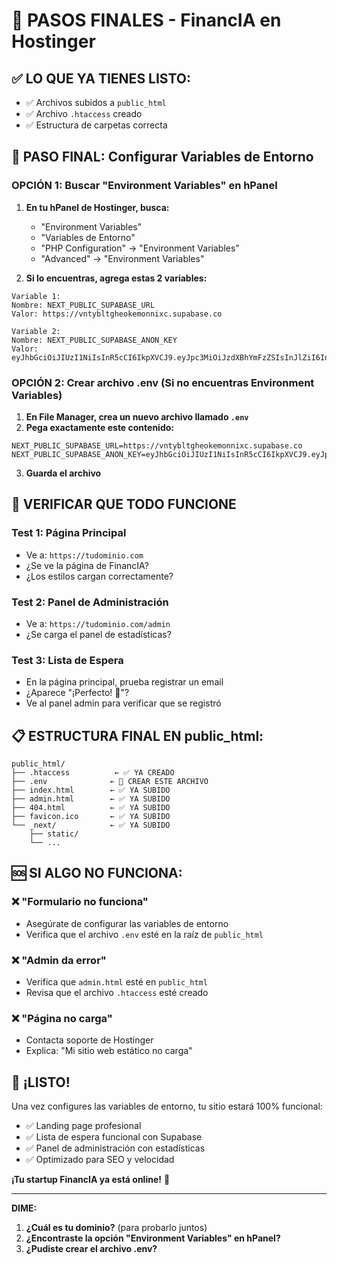 # 🚀 PASOS FINALES - FinancIA en Hostinger

## ✅ **LO QUE YA TIENES LISTO:**
- ✅ Archivos subidos a `public_html`
- ✅ Archivo `.htaccess` creado
- ✅ Estructura de carpetas correcta

## 🔧 **PASO FINAL: Configurar Variables de Entorno**

### **OPCIÓN 1: Buscar "Environment Variables" en hPanel**

1. **En tu hPanel de Hostinger, busca:**
   - "Environment Variables"
   - "Variables de Entorno"
   - "PHP Configuration" → "Environment Variables"
   - "Advanced" → "Environment Variables"

2. **Si lo encuentras, agrega estas 2 variables:**

```
Variable 1:
Nombre: NEXT_PUBLIC_SUPABASE_URL
Valor: https://vntybltgheokemonnixc.supabase.co

Variable 2:
Nombre: NEXT_PUBLIC_SUPABASE_ANON_KEY
Valor: eyJhbGciOiJIUzI1NiIsInR5cCI6IkpXVCJ9.eyJpc3MiOiJzdXBhYmFzZSIsInJlZiI6InZudHlibHRnaGVva2Vtb25uaXhjIiwicm9sZSI6ImFub24iLCJpYXQiOjE3NDk2MDM1NDgsImV4cCI6MjA2NTE3OTU0OH0.Rrk5mBVC6_hnkVHqLDTuTBVOItBddpJwHlGRKnqoyas
```

### **OPCIÓN 2: Crear archivo .env (Si no encuentras Environment Variables)**

1. **En File Manager, crea un nuevo archivo llamado `.env`**
2. **Pega exactamente este contenido:**

```env
NEXT_PUBLIC_SUPABASE_URL=https://vntybltgheokemonnixc.supabase.co
NEXT_PUBLIC_SUPABASE_ANON_KEY=eyJhbGciOiJIUzI1NiIsInR5cCI6IkpXVCJ9.eyJpc3MiOiJzdXBhYmFzZSIsInJlZiI6InZudHlibHRnaGVva2Vtb25uaXhjIiwicm9sZSI6ImFub24iLCJpYXQiOjE3NDk2MDM1NDgsImV4cCI6MjA2NTE3OTU0OH0.Rrk5mBVC6_hnkVHqLDTuTBVOItBddpJwHlGRKnqoyas
```

3. **Guarda el archivo**

## 🎯 **VERIFICAR QUE TODO FUNCIONE**

### **Test 1: Página Principal**
- Ve a: `https://tudominio.com`
- ¿Se ve la página de FinancIA?
- ¿Los estilos cargan correctamente?

### **Test 2: Panel de Administración**
- Ve a: `https://tudominio.com/admin`
- ¿Se carga el panel de estadísticas?

### **Test 3: Lista de Espera**
- En la página principal, prueba registrar un email
- ¿Aparece "¡Perfecto! 🎉"?
- Ve al panel admin para verificar que se registró

## 📋 **ESTRUCTURA FINAL EN public_html:**

```
public_html/
├── .htaccess          ← ✅ YA CREADO
├── .env              ← 🔄 CREAR ESTE ARCHIVO
├── index.html        ← ✅ YA SUBIDO
├── admin.html        ← ✅ YA SUBIDO
├── 404.html          ← ✅ YA SUBIDO
├── favicon.ico       ← ✅ YA SUBIDO
└── _next/            ← ✅ YA SUBIDO
    ├── static/
    └── ...
```

## 🆘 **SI ALGO NO FUNCIONA:**

### **❌ "Formulario no funciona"**
- Asegúrate de configurar las variables de entorno
- Verifica que el archivo `.env` esté en la raíz de `public_html`

### **❌ "Admin da error"**
- Verifica que `admin.html` esté en `public_html`
- Revisa que el archivo `.htaccess` esté creado

### **❌ "Página no carga"**
- Contacta soporte de Hostinger
- Explica: "Mi sitio web estático no carga"

## 🎉 **¡LISTO!**

Una vez configures las variables de entorno, tu sitio estará 100% funcional:

- ✅ Landing page profesional
- ✅ Lista de espera funcional con Supabase
- ✅ Panel de administración con estadísticas
- ✅ Optimizado para SEO y velocidad

**¡Tu startup FinancIA ya está online!** 🚀

---

**DIME:**
1. **¿Cuál es tu dominio?** (para probarlo juntos)
2. **¿Encontraste la opción "Environment Variables" en hPanel?**
3. **¿Pudiste crear el archivo .env?**